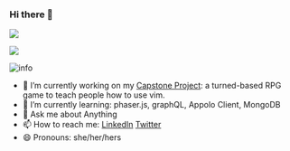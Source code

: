 ### Hi there 👋
<!--
**applegz/applegz** is a ✨ _special_ ✨ repository because its `README.md` (this file) appears on your GitHub profile.
-->
![](https://visitor-badge.glitch.me/badge?page_id=applegz.readme)

![](http://antzuhl.cn:4000/get/@applegz.readme)

![info](https://github-readme-stats.vercel.app/api?username=applegz&show_icons=true&count_private=true&hide=prs&theme=default_repocard)



- 🔭 I’m currently working on my [Capstone Project](https://github.com/GeniusGuava/StressedBrains): a turned-based RPG game to teach people how to use vim.
- 🌱 I’m currently learning: phaser.js, graphQL, Appolo Client, MongoDB
- 💬 Ask me about Anything
- 📫 How to reach me: [LinkedIn](https://www.linkedin.com/in/guoyingzhong/) [Twitter](https://twitter.com/gyzhong)
- 😄 Pronouns: she/her/hers

